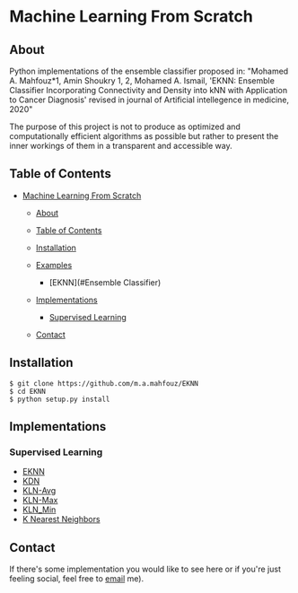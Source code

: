 # Machine Learning From Scratch

## About
Python implementations of the ensemble classifier proposed in:
"Mohamed A. Mahfouz*1, Amin Shoukry 1, 2, Mohamed A. Ismail, 'EKNN: Ensemble Classifier Incorporating Connectivity and Density into kNN with Application to Cancer Diagnosis'
revised in journal of Artificial intellegence in medicine, 2020" 

The purpose of this project is not to produce as optimized and computationally efficient algorithms as possible
but rather to present the inner workings of them in a transparent and accessible way.

## Table of Contents
- [Machine Learning From Scratch](#machine-learning-from-scratch)
  * [About](#about)
  * [Table of Contents](#table-of-contents)
  * [Installation](#installation)
  * [Examples](#examples)
    + [EKNN](#Ensemble Classifier)
    
  * [Implementations](#implementations)
    + [Supervised Learning](#supervised-learning)
  * [Contact](#contact)

## Installation
    $ git clone https://github.com/m.a.mahfouz/EKNN
    $ cd EKNN
    $ python setup.py install
 

## Implementations
### Supervised Learning
- [EKNN](EKNN/examples/EKNNex.py)
- [KDN](EKNN/supervised_learning/kln_density.py)
- [KLN-Avg](EKNN/supervised_learning/kln_avg.py)
- [KLN-Max](EKNN/supervised_learning/kln_max.py)
- [KLN_Min](EKNN/supervised_learning/kln_min.py)
- [K Nearest Neighbors](EKNN/supervised_learning/knn.py)
 
## Contact
If there's some implementation you would like to see here or if you're just feeling social,
feel free to [email](mailto:m.a.mahfouz@gmail.com) me).
